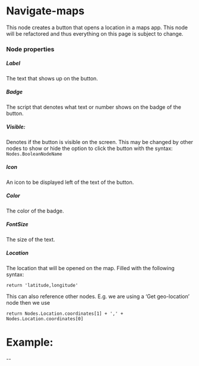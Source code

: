 # Navigate-maps

This node creates a button that opens a location in a maps app. This node will be refactored and thus everything on this page is subject to change.

### Node properties

##### Label

The text that shows up on the button.

##### Badge

The script that denotes what text or number shows on the badge of the button.

##### Visible:

Denotes if the button is visible on the screen. This may be changed by other nodes to show or hide the option to click the button with the syntax: `Nodes.BooleanNodeName`

##### Icon

An icon to be displayed left of the text of the button.

##### Color

The color of the badge.

##### FontSize

The size of the text.

##### Location

The location that will be opened on the map. Filled with the following syntax:

    return 'latitude,longitude'

This can also reference other nodes. E.g. we are using a ‘Get geo-location’ node then we use

    return Nodes.Location.coordinates[1] + ',' + Nodes.Location.coordinates[0]

# Example:

--
